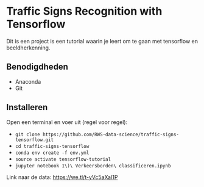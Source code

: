 # Traffic Signs Recognition with Tensorflow
Dit is een project is een tutorial waarin je leert om te gaan met tensorflow en beeldherkenning.

## Benodigdheden 
* Anaconda
* Git

## Installeren
Open een terminal en voer uit (regel voor regel):
 * `git clone https://github.com/RWS-data-science/traffic-signs-tensorflow.git`
 * `cd traffic-signs-tensorflow`
 * `conda env create -f env.yml`
 * `source activate tensorflow-tutorial`
 * `jupyter notebook 1\)\ Verkeersborden\ classificeren.ipynb`

Link naar de data:
https://we.tl/t-yVc5aXaI1P
